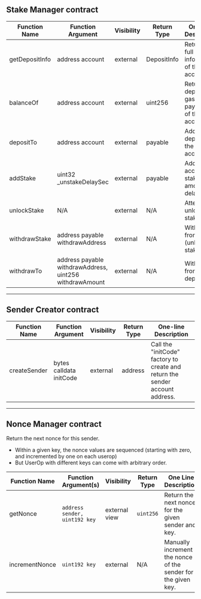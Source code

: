 ## Stake Manager contract

| Function Name | Function Argument | Visibility | Return Type | One Line Description |
|---------------|-------------------|------------|-------------|----------------------|
| getDepositInfo | address account | external | DepositInfo | Returns the full deposit information of the given account |
| balanceOf | address account | external | uint256 | Returns the deposit (for gas payment) of the account |
| depositTo | address account | external | payable | Adds to the deposit of the given account |
| addStake | uint32 _unstakeDelaySec | external | payable | Adds to the account's stake - amount and delay |
| unlockStake | N/A | external | N/A | Attempts to unlock the stake |
| withdrawStake | address payable withdrawAddress | external | N/A | Withdraws from the (unlocked) stake |
| withdrawTo | address payable withdrawAddress, uint256 withdrawAmount | external | N/A | Withdraws from the deposit |

----------------------------------
## Sender Creator contract

| Function Name | Function Argument | Visibility | Return Type | One-line Description |
|---------------|-------------------|------------|-------------|----------------------|
| createSender  | bytes calldata initCode | external | address | Call the "initCode" factory to create and return the sender account address. |

-------------------

## Nonce Manager contract

Return the next nonce for this sender.

* Within a given key, the nonce values are sequenced (starting with zero, and incremented by one on each userop)
* But UserOp with different keys can come with arbitrary order.

| Function Name | Function Argument(s) | Visibility | Return Type | One Line Description |
| ------------- | -------------------- | ---------- | ----------- | -------------------- |
| getNonce | `address sender, uint192 key` | external view | `uint256` | Return the next nonce for the given sender and key. |
| incrementNonce | `uint192 key` | external | N/A | Manually increment the nonce of the sender for the given key. |

